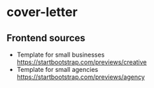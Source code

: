 # cover-letter

## Frontend sources
- Template for small businesses https://startbootstrap.com/previews/creative
- Template for small agencies https://startbootstrap.com/previews/agency